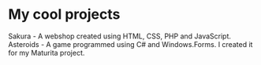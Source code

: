 # My cool projects
Sakura - A webshop created using HTML, CSS, PHP and JavaScript.
Asteroids - A game programmed using C# and Windows.Forms. I created it for my Maturita project.
